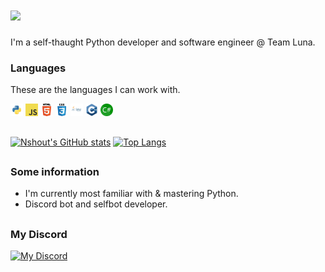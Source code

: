 <h1 align="left"><a href="https://git.io/typing-svg"><img src="https://readme-typing-svg.herokuapp.com?color=%23898EFF&lines=Hi%2C+I'm+Nshout+"></a></h1>
I'm a self-thaught Python developer and software engineer @ Team Luna.<br>

### Languages
These are the languages I can work with.

<code><img height="20" src="https://raw.githubusercontent.com/github/explore/80688e429a7d4ef2fca1e82350fe8e3517d3494d/topics/python/python.png"></code>
<code><img height="20" src="https://raw.githubusercontent.com/github/explore/80688e429a7d4ef2fca1e82350fe8e3517d3494d/topics/javascript/javascript.png"></code>
<code><img height="20" src="https://raw.githubusercontent.com/github/explore/80688e429a7d4ef2fca1e82350fe8e3517d3494d/topics/html/html.png"></code>
<code><img height="20" src="https://raw.githubusercontent.com/github/explore/80688e429a7d4ef2fca1e82350fe8e3517d3494d/topics/css/css.png"></code>
<code><img height="20" src="https://raw.githubusercontent.com/github/explore/80688e429a7d4ef2fca1e82350fe8e3517d3494d/topics/java/java.png"></code>
<code><img height="20" src="https://raw.githubusercontent.com/github/explore/80688e429a7d4ef2fca1e82350fe8e3517d3494d/topics/cpp/cpp.png"></code>
<code><img height="20" src="https://raw.githubusercontent.com/github/explore/80688e429a7d4ef2fca1e82350fe8e3517d3494d/topics/csharp/csharp.png"></code>


##
[![Nshout's GitHub stats](https://github-readme-stats.vercel.app/api?username=nshout&show_icons=true&theme=tokyonight)](https://github.com/anuraghazra/github-readme-stats)
[![Top Langs](https://github-readme-stats.vercel.app/api/top-langs/?username=nshout&show_icons=true&theme=tokyonight)](https://github.com/anuraghazra/github-readme-stats)
##
  
### Some information
- I'm currently most familiar with & mastering Python.
- Discord bot and selfbot developer.

##
### My Discord
[![My Discord](https://discord.c99.nl/widget/theme-2/406907871998246924.png)](https://discord.c99.nl/)
